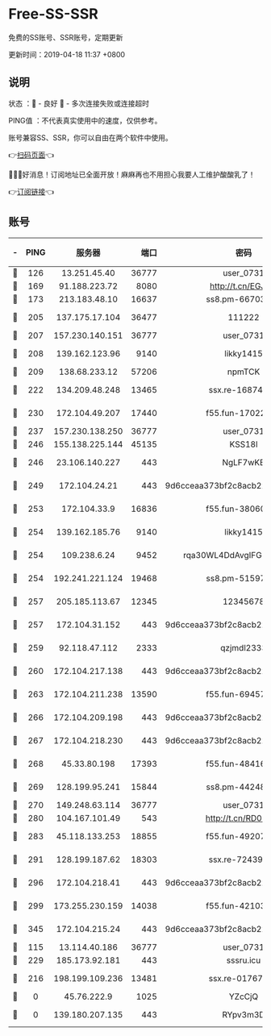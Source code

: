 # Free-SS-SSR

免费的SS账号、SSR账号，定期更新

更新时间：2019-04-18 11:37 +0800

## 说明

状态     ：🙂 - 良好 🙁 - 多次连接失败或连接超时

PING值   ：不代表真实使用中的速度，仅供参考。

账号兼容SS、SSR，你可以自由在两个软件中使用。

👉[扫码页面](https://liesauer.github.io/Free-SS-SSR/)👈

🎉🎉🎉好消息！订阅地址已全面开放！麻麻再也不用担心我要人工维护酸酸乳了！

👉[订阅链接](https://www.liesauer.net/yogurt/subscribe?ACCESS_TOKEN=DAYxR3mMaZAsaqUb)👈

## 账号

|-|PING|服务器|端口|密码|加密方式|区域|
|:----:|:----:|:-----:|-----:|:----:|:----:|:----:|
|🙂|126|13.251.45.40|36777|user_0731|chacha20|SG|
|🙂|169|91.188.223.72|8080|http://t.cn/EGJIyrl|rc4-md5|RU|
|🙂|173|213.183.48.10|16637|ss8.pm-66703665|rc4-md5|RU|
|🙂|205|137.175.17.104|36477|111222|aes-256-cfb|US|
|🙂|207|157.230.140.151|36777|user_0731|chacha20|US|
|🙂|208|139.162.123.96|9140|likky1415|aes-256-cfb|JP|
|🙂|209|138.68.233.12|57206|npmTCK|rc4-md5|US|
|🙂|222|134.209.48.248|13465|ssx.re-16874270|aes-256-cfb|US|
|🙂|230|172.104.49.207|17440|f55.fun-17022600|aes-256-cfb|SG|
|🙂|237|157.230.138.250|36777|user_0731|chacha20|US|
|🙂|246|155.138.225.144|45135|KSS18l|rc4-md5|US|
|🙂|246|23.106.140.227|443|NgLF7wKB|aes-256-cfb|US|
|🙂|249|172.104.24.21|443|9d6cceaa373bf2c8acb22e60b6a58be6|aes-256-cfb|US|
|🙂|253|172.104.33.9|16836|f55.fun-38060503|aes-256-cfb|SG|
|🙂|254|139.162.185.76|9140|likky1415|aes-256-cfb|DE|
|🙂|254|109.238.6.24|9452|rqa30WL4DdAvgIFG6Fs3znzTa|aes-256-cfb|FR|
|🙂|254|192.241.221.124|19468|ss8.pm-51597201|aes-256-cfb|US|
|🙂|257|205.185.113.67|12345|12345678|aes-256-cfb|US|
|🙂|257|172.104.31.152|443|9d6cceaa373bf2c8acb22e60b6a58be6|aes-256-cfb|US|
|🙂|259|92.118.47.112|2333|qzjmdl2333|aes-256-cfb|US|
|🙂|260|172.104.217.138|443|9d6cceaa373bf2c8acb22e60b6a58be6|aes-256-cfb|US|
|🙂|263|172.104.211.238|13590|f55.fun-69457101|aes-256-cfb|US|
|🙂|266|172.104.209.198|443|9d6cceaa373bf2c8acb22e60b6a58be6|aes-256-cfb|US|
|🙂|267|172.104.218.230|443|9d6cceaa373bf2c8acb22e60b6a58be6|aes-256-cfb|US|
|🙂|268|45.33.80.198|17393|f55.fun-48416264|aes-256-cfb|US|
|🙂|269|128.199.95.241|15844|ss8.pm-44248567|aes-256-cfb|SG|
|🙂|270|149.248.63.114|36777|user_0731|chacha20|CA|
|🙂|280|104.167.101.49|543|http://t.cn/RD0D7sx|rc4-md5|CA|
|🙂|283|45.118.133.253|18855|f55.fun-49207918|aes-256-cfb|SG|
|🙂|291|128.199.187.62|18303|ssx.re-72439471|aes-256-cfb|SG|
|🙂|296|172.104.218.41|443|9d6cceaa373bf2c8acb22e60b6a58be6|aes-256-cfb|US|
|🙂|299|173.255.230.159|14038|f55.fun-42103818|aes-256-cfb|US|
|🙂|345|172.104.215.24|443|9d6cceaa373bf2c8acb22e60b6a58be6|aes-256-cfb|US|
|🙂|115|13.114.40.186|36777|user_0731|chacha20|JP|
|🙂|229|185.173.92.181|443|sssru.icu|rc4-md5|RU|
|🙁|216|198.199.109.236|13481|ssx.re-01767195|aes-256-cfb|US|
|🙁|0|45.76.222.9|1025|YZcCjQ|rc4-md5|JP|
|🙁|0|139.180.207.135|443|RYpv3m3D|aes-256-cfb|JP|

